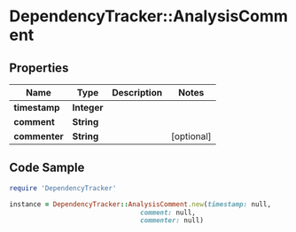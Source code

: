 # DependencyTracker::AnalysisComment

## Properties

Name | Type | Description | Notes
------------ | ------------- | ------------- | -------------
**timestamp** | **Integer** |  | 
**comment** | **String** |  | 
**commenter** | **String** |  | [optional] 

## Code Sample

```ruby
require 'DependencyTracker'

instance = DependencyTracker::AnalysisComment.new(timestamp: null,
                                 comment: null,
                                 commenter: null)
```


